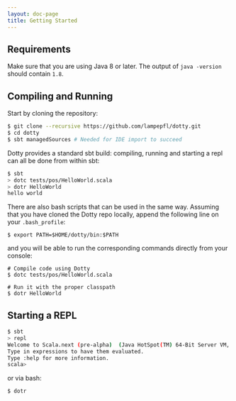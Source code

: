 ```yaml
---
layout: doc-page
title: Getting Started
---
```


Requirements
------------
Make sure that you are using Java 8 or later. The output of `java -version`
should contain `1.8`.

Compiling and Running
---------------------
Start by cloning the repository:

```bash
$ git clone --recursive https://github.com/lampepfl/dotty.git
$ cd dotty
$ sbt managedSources # Needed for IDE import to succeed
```

Dotty provides a standard sbt build: compiling, running and starting a repl can
all be done from within sbt:

```bash
$ sbt
> dotc tests/pos/HelloWorld.scala
> dotr HelloWorld
hello world
```

There are also bash scripts that can be used in the same way. Assuming that you have cloned the Dotty repo locally, append 
the following line on your `.bash_profile`:

```shell
$ export PATH=$HOME/dotty/bin:$PATH
```

and you will be able to run the corresponding commands directly from your console:

```shell
# Compile code using Dotty
$ dotc tests/pos/HelloWorld.scala

# Run it with the proper classpath
$ dotr HelloWorld
```


Starting a REPL
---------------
```bash
$ sbt
> repl
Welcome to Scala.next (pre-alpha)  (Java HotSpot(TM) 64-Bit Server VM, Java 1.8.0_101).
Type in expressions to have them evaluated.
Type :help for more information.
scala>
```

or via bash:

```bash
$ dotr
```

